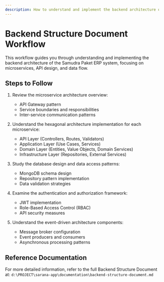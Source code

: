 ```yaml
---
description: How to understand and implement the backend architecture of Samudra Paket ERP
---
```


# Backend Structure Document Workflow

This workflow guides you through understanding and implementing the backend architecture of the Samudra Paket ERP system, focusing on microservices, API design, and data flow.

## Steps to Follow

1. Review the microservice architecture overview:
   - API Gateway pattern
   - Service boundaries and responsibilities
   - Inter-service communication patterns

2. Understand the hexagonal architecture implementation for each microservice:
   - API Layer (Controllers, Routes, Validators)
   - Application Layer (Use Cases, Services)
   - Domain Layer (Entities, Value Objects, Domain Services)
   - Infrastructure Layer (Repositories, External Services)

3. Study the database design and data access patterns:
   - MongoDB schema design
   - Repository pattern implementation
   - Data validation strategies

4. Examine the authentication and authorization framework:
   - JWT implementation
   - Role-Based Access Control (RBAC)
   - API security measures

5. Understand the event-driven architecture components:
   - Message broker configuration
   - Event producers and consumers
   - Asynchronous processing patterns

## Reference Documentation

For more detailed information, refer to the full Backend Structure Document at:
`d:\PROJECT\sarana-app\documentation\backend-structure-document.md`